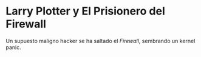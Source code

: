 # Larry Plotter y El Prisionero del Firewall

Un supuesto maligno hacker se ha saltado el *Firewall*, sembrando un kernel panic.